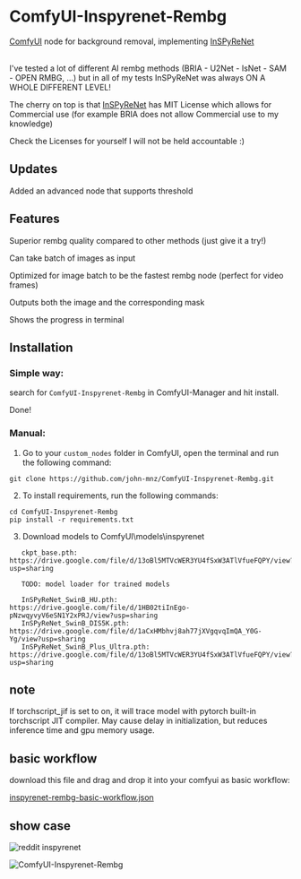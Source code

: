 ﻿# ComfyUI-Inspyrenet-Rembg
[ComfyUI](https://github.com/comfyanonymous/ComfyUI) node for background removal, implementing [InSPyReNet](https://github.com/plemeri/InSPyReNet)
</br></br>

I've tested a lot of different AI rembg methods (BRIA - U2Net - IsNet - SAM - OPEN RMBG, ...) but in all of my tests InSPyReNet was always ON A WHOLE DIFFERENT LEVEL!

The cherry on top is that [InSPyReNet](https://github.com/plemeri/InSPyReNet) has MIT License which allows for Commercial use (for example BRIA does not allow Commercial use to my knowledge)

Check the Licenses for yourself I will not be held accountable :)

## Updates

Added an advanced node that supports threshold

## Features

Superior rembg quality compared to other methods (just give it a try!)

Can take batch of images as input

Optimized for image batch to be the fastest rembg node (perfect for video frames)

Outputs both the image and the corresponding mask

Shows the progress in terminal


## Installation 

### Simple way:

search for  `ComfyUI-Inspyrenet-Rembg` in ComfyUI-Manager and hit install.

Done!

### Manual:

1. Go to your `custom_nodes` folder in ComfyUI, open the terminal and run the following command:

```
git clone https://github.com/john-mnz/ComfyUI-Inspyrenet-Rembg.git
```

2. To install requirements, run the following commands:

```
cd ComfyUI-Inspyrenet-Rembg
pip install -r requirements.txt
```

3. Download models to ComfyUI\models\inspyrenet

```
   ckpt_base.pth:                      https://drive.google.com/file/d/13oBl5MTVcWER3YU4fSxW3ATlVfueFQPY/view?usp=sharing

   TODO: model loader for trained models

   InSPyReNet_SwinB_HU.pth:            https://drive.google.com/file/d/1HB02tiInEgo-pNzwqyvyV6eSN1Y2xPRJ/view?usp=sharing
   InSPyReNet_SwinB_DIS5K.pth:         https://drive.google.com/file/d/1aCxHMbhvj8ah77jXVgqvqImQA_Y0G-Yg/view?usp=sharing
   InSPyReNet_SwinB_Plus_Ultra.pth:    https://drive.google.com/file/d/13oBl5MTVcWER3YU4fSxW3ATlVfueFQPY/view?usp=sharing
```

## note 
If torchscript_jif is set to on, it will trace model with pytorch built-in torchscript JIT compiler. May cause delay in initialization, but reduces inference time and gpu memory usage.

## basic workflow 

download this file and drag and drop it into your comfyui as basic workflow:

[inspyrenet-rembg-basic-workflow.json](https://github.com/user-attachments/files/16311386/inspyrenet-rembg-basic-workflow.json)


## show case 

![reddit inspyrenet](https://github.com/user-attachments/assets/bbc36135-1913-4ba3-83e4-6ab86e65ec98)

![ComfyUI-Inspyrenet-Rembg](https://github.com/user-attachments/assets/e1817609-7645-4d72-b187-0cf5e74cb6c5)
